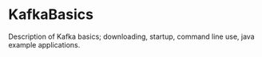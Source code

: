 # KafkaBasics
Description of Kafka basics; downloading, startup, command line use, java example applications.
